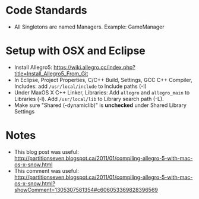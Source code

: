 Code Standards
=============
- All Singletons are named Managers. Example: GameManager

Setup with OSX and Eclipse
=====================
- Install Allegro5: https://wiki.allegro.cc/index.php?title=Install_Allegro5_From_Git
- In Eclipse, Project Properties, C/C++ Build, Settings, GCC C++ Compiler, Includes: add `/usr/local/include` to Include paths (-I)
- Under MaxOS X C++ Linker, Libraries: Add `allegro` and `allegro_main` to Libraries (-l). Add `/usr/local/lib` to Library search path (-L).
- Make sure "Shared (-dynamiclib)" is **unchecked** under Shared Library Settings

Notes
=====
- This blog post was useful: http://partitionseven.blogspot.ca/2011/01/compiling-allegro-5-with-mac-os-x-snow.html
- This comment was useful: http://partitionseven.blogspot.ca/2011/01/compiling-allegro-5-with-mac-os-x-snow.html?showComment=1305307581354#c606053369828396569